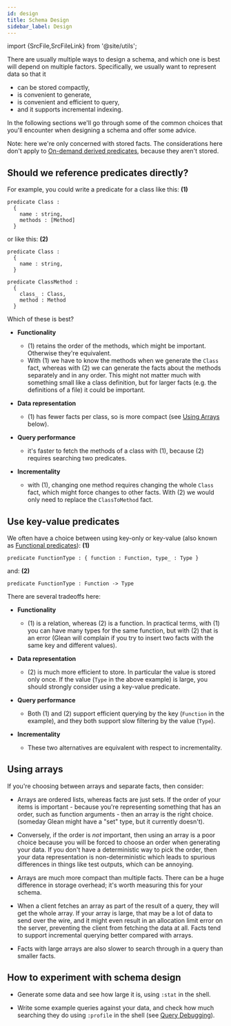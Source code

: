 ```yaml
---
id: design
title: Schema Design
sidebar_label: Design
---
```


import {SrcFile,SrcFileLink} from '@site/utils';

There are usually multiple ways to design a schema, and which one is
best will depend on multiple factors. Specifically, we usually want to
represent data so that it

* can be stored compactly,
* is convenient to generate,
* is convenient and efficient to query,
* and it supports incremental indexing.

In the following sections we'll go through some of the common choices
that you'll encounter when designing a schema and offer some advice.

Note: here we're only concerned with stored facts. The considerations
here don't apply to [On-demand derived predicates](../../derived/#on-demand-derived-predicates), because they aren't stored.

## Should we reference predicates directly?

For example, you could write a predicate for a class like this: **(1)**

```
predicate Class :
  {
    name : string,
    methods : [Method]
  }
```

or like this: **(2)**

```
predicate Class :
  {
    name : string,
  }

predicate ClassMethod :
  {
    class_ : Class,
    method : Method
  }
```

Which of these is best?

* **Functionality**
  * (1) retains the order of the methods, which might be
    important. Otherwise they're equivalent.
  * With (1) we have to know the methods when we generate the `Class`
    fact, whereas with (2) we can generate the facts about the methods
    separately and in any order. This might not matter much with
    something small like a class definition, but for larger facts
    (e.g. the definitions of a file) it could be important.

* **Data representation**
  * (1) has fewer facts per class, so is more compact (see [Using Arrays](#using-arrays) below).

* **Query performance**
  * it's faster to fetch the methods of a class with
    (1), because (2) requires searching two predicates.

* **Incrementality**
  * with (1), changing one method requires changing the
    whole `Class` fact, which might force changes to other facts. With
    (2) we would only need to replace the `ClassToMethod` fact.

## Use key-value predicates

We often have a choice between using key-only or key-value (also known as [Functional predicates](../../angle/advanced#functional-predicates)): **(1)**

```
predicate FunctionType : { function : Function, type_ : Type }
```

and: **(2)**

```
predicate FunctionType : Function -> Type
```

There are several tradeoffs here:

* **Functionality**
  * (1) is a relation, whereas (2) is a function. In practical terms,
    with (1) you can have many types for the same function, but with
    (2) that is an error (Glean will complain if you try to
    insert two facts with the same key and different values).

* **Data representation**
  * (2) is much more efficient to store. In particular the value is
    stored only once. If the value (`Type` in the above example) is large,
    you should strongly consider using a key-value predicate.

* **Query performance**
  * Both (1) and (2) support efficient querying by the key (`Function`
    in the example), and they both support slow filtering by the value
    (`Type`).

* **Incrementality**
  * These two alternatives are equivalent with respect to incrementality.

## Using arrays

If you're choosing between arrays and separate facts, then consider:

* Arrays are ordered lists, whereas facts are just sets. If the order
  of your items is important - because you're representing something
  that has an order, such as function arguments - then an array is the
  right choice.  (someday Glean might have a "set" type, but it
  currently doesn't).

* Conversely, if the order is *not* important, then using an array is
  a poor choice because you will be forced to choose an order when
  generating your data. If you don't have a deterministic way to pick
  the order, then your data representation is non-deterministic which
  leads to spurious differences in things like test outputs, which can
  be annoying.

* Arrays are much more compact than multiple facts. There can be a
  huge difference in storage overhead; it's worth measuring this for
  your schema.

* When a client fetches an array as part of the result of a query,
  they will get the whole array. If your array is large, that may be a
  lot of data to send over the wire, and it might even result in an
  allocation limit error on the server, preventing the client from
  fetching the data at all. Facts tend to support incremental querying
  better compared with arrays.

* Facts with large arrays are also slower to search through in a query
  than smaller facts.

## How to experiment with schema design

* Generate some data and see how large it is, using `:stat` in the shell.

* Write some example queries against your data, and check how much
  searching they do using `:profile` in the shell (see [Query
  Debugging](angle/debugging.md)).
